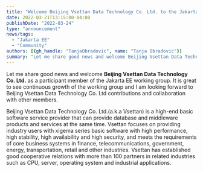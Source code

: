 ```yaml
---
title: "Welcome Beijing Vsettan Data Technology Co. Ltd. to the Jakarta EE Working Group!"
date: 2022-03-21T13:15:00-04:00
publishDate: "2022-03-24"
type: "announcement"
news/tags:
  - "Jakarta EE"
  - "Community"
authors: [{gh_handle: "TanjaObradovic", name: "Tanja Obradovic"}]
summary: "Let me share good news and welcome Beijing Vsettan Data Technology Co. Ltd. as a participant member of the Jakarta EE working group!"
---
```


Let me share good news and welcome **Beijing Vsettan Data Technology Co. Ltd.** as a participant member of the Jakarta EE working group. It is great to see continuous growth of the working group and I am looking forward to Beijing Vsettan Data Technology Co. Ltd contributions and collaboration with other members.

Beijing Vsettan Data Technology Co. Ltd.(a.k.a Vsettan) is a high-end basic software service provider that can provide database and middleware products and services at the same time. Vsettan focuses on providing industry users with xigema series basic software with high performance, high stability, high availability and high security, and meets the requirements of core business systems in finance, telecommunications, government, energy, transportation, retail and other industries. Vsettan has established good cooperative relations with more than 100 partners in related industries such as CPU, server, operating system and industrial applications.
